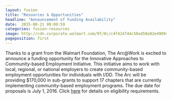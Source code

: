 ```yaml
---
layout: fusion
title: "Resources & Opportunities"
headline: "Announcement of Funding Availability"
date:  2015-08-21 09:09:59
categories: fusion-resources
image: http://cdn.corporate.walmart.com/9f/0c/c4f424744c50ad58e82e4989489e/walmart-foundation.png
pageposition: first
---
```

Thanks to a grant from the Walmart Foundation, The Arc@Work is excited to announce a funding opportunity for the Innovative Approaches to Community-based Employment Initiative. This initiative aims to work with local, regional, or national employers to create community-based employment opportunities for individuals with I/DD. The Arc will be providing $170,000 in sub-grants to support 17 chapters that are currently implementing community-based employment programs. The due date for proposals is July 1, 2016. Click <a href="http://www.thearc.org/file/The-ArcWork-RFP.pdf">here</a> for details on eligibility requirements.<br><br>